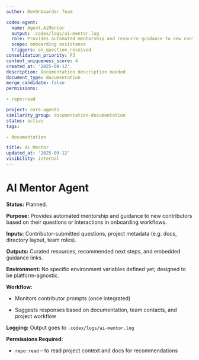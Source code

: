 ```yaml
---
author: DevOnboarder Team

codex-agent:
  name: Agent.AiMentor
  output: .codex/logs/ai-mentor.log
  role: Provides automated mentorship and resource guidance to new contributors
  scope: onboarding assistance
  triggers: on_question_received
consolidation_priority: P3
content_uniqueness_score: 4
created_at: '2025-09-12'
description: Documentation description needed
document_type: documentation
merge_candidate: false
permissions:

- repo:read

project: core-agents
similarity_group: documentation-documentation
status: active
tags:

- documentation

title: Ai Mentor
updated_at: '2025-09-12'
visibility: internal
---
```


# AI Mentor Agent

**Status:** Planned.

**Purpose:** Provides automated mentorship and guidance to new contributors based on their questions or interactions in onboarding workflows.

**Inputs:** Contributor-submitted questions, project metadata (e.g. docs, directory layout, team roles).

**Outputs:** Curated resources, recommended next steps, and embedded guidance links.

**Environment:** No specific environment variables defined yet; designed to be platform-agnostic.

**Workflow:**

- Monitors contributor prompts (once integrated)

- Suggests responses based on documentation, team contacts, and project workflow

**Logging:** Output goes to `.codex/logs/ai-mentor.log`

**Permissions Required:**

- `repo:read` – to read project context and docs for recommendations
